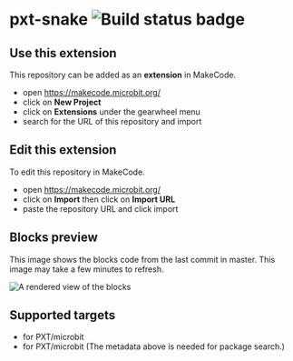 # pxt-snake ![Build status badge](https://github.com/davidlibland/pxt-snake/workflows/MakeCode/badge.svg)



## Use this extension

This repository can be added as an **extension** in MakeCode.

* open https://makecode.microbit.org/
* click on **New Project**
* click on **Extensions** under the gearwheel menu
* search for the URL of this repository and import

## Edit this extension

To edit this repository in MakeCode.

* open https://makecode.microbit.org/
* click on **Import** then click on **Import URL**
* paste the repository URL and click import

## Blocks preview

This image shows the blocks code from the last commit in master.
This image may take a few minutes to refresh.

![A rendered view of the blocks](https://github.com/davidlibland/pxt-snake/raw/master/.makecode/blocks.png)

## Supported targets

* for PXT/microbit
* for PXT/microbit
(The metadata above is needed for package search.)

